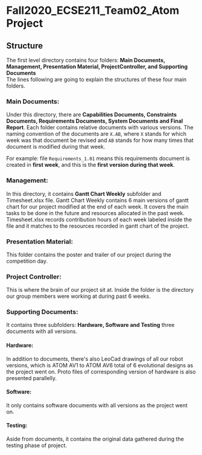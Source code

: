 # Fall2020_ECSE211_Team02_Atom Project
## Structure
The first level directory contains four folders: **Main Documents, Management, Presentation Material, ProjectController, and Supporting Documents**  
The lines following are going to explain the structures of these four main folders.

### Main Documents:
Under this directory, there are **Capabilities Documents, Constraints Documents, Requirements Documents, System Documents and Final Report**. Each folder contains relative documents with various versions. The naming convention of the documents are `X.AB`, where `X` stands for which week was that document be revised and `AB` stands for how many times that document is modified during that week.   

For example: file `Requirements_1.01` means this requirements document is created in **first week**, and this is the **first version during that week**.  
### Management:
In this directory, it contains **Gantt Chart Weekly** subfolder and Timesheet.xlsx file.
Gantt Chart Weekly contains 6 main versions of gantt chart for our project modified at the end of each week. It covers the main tasks to be done in the future and resources allocated in the past week.  
Timesheet.xlsx records contribution hours of each week labeled inside the file and it matches to the resources recorded in gantt chart of the project.
### Presentation Material:
This folder contains the poster and trailer of our project during the competition day.
### Project Controller:
This is where the brain of our project sit at. Inside the folder is the directory our group members were working at during past 6 weeks.
### Supporting Documents:
It contains three subfolders: **Hardware, Software and Testing** three documents with all versions.
#### Hardware:
In addition to documents, there's also LeoCad drawings of all our robot versions, which is ATOM AV1 to ATOM AV6 total of 6 evolutional designs as the project went on. Proto files of corresponding version of hardware is also presented parallelly. 
#### Software:
It only contains software documents with all versions as the project went on.
#### Testing:
Aside from documents, it contains the original data gathered during the testing phase of project.

